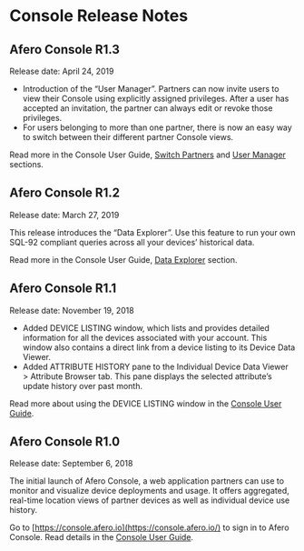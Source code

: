 # Console Release Notes

## Afero Console R1.3

Release date: April 24, 2019

- Introduction of the “User Manager”. Partners can now invite users to view their Console using explicitly assigned privileges. After a user has accepted an invitation, the partner can always edit or revoke those privileges.
- For users belonging to more than one partner, there is now an easy way to switch between their different partner Console views.

Read more in the Console User Guide, [Switch Partners](../Console#SwitchPartner) and [User Manager](../Console#UsrMgr) sections.

## Afero Console R1.2

Release date: March 27, 2019

This release introduces the “Data Explorer”. Use this feature to run your own SQL-92 compliant queries across all your devices’ historical data.

Read more in the Console User Guide, [Data Explorer](../Console#DataExpl) section.

## Afero Console R1.1

Release date: November 19, 2018

- Added DEVICE LISTING window, which lists and provides detailed information for all the devices associated with your account. This window also contains a direct link from a device listing to its Device Data Viewer.
- Added ATTRIBUTE HISTORY pane to the Individual Device Data Viewer > Attribute Browser tab. This pane displays the selected attribute’s update history over past month.

Read more about using the DEVICE LISTING window in the [Console User Guide](../Console#DevListing).

## Afero Console R1.0

Release date: September 6, 2018

The initial launch of Afero Console, a web application partners can use to monitor and visualize device deployments and usage. It offers aggregated, real-time location views of partner devices as well as individual device use history.

Go to [https://console.afero.io](https://console.afero.io/) to sign in to Afero Console. Read details in the [Console User Guide](../Console).